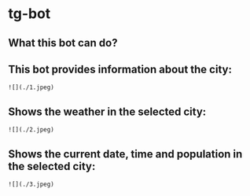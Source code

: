 # tg-bot

## What this bot can do?

## This bot provides information about the city:

    ![](./1.jpeg)

## Shows the weather in the selected city:

    ![](./2.jpeg)

## Shows the current date, time and population in the selected city:

    ![](./3.jpeg)
